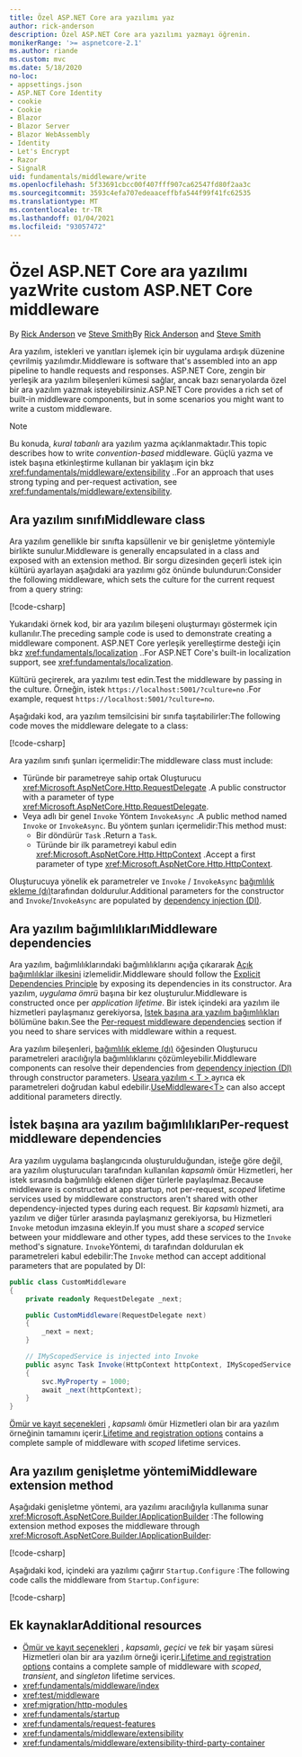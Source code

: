 ```yaml
---
title: Özel ASP.NET Core ara yazılımı yaz
author: rick-anderson
description: Özel ASP.NET Core ara yazılımı yazmayı öğrenin.
monikerRange: '>= aspnetcore-2.1'
ms.author: riande
ms.custom: mvc
ms.date: 5/18/2020
no-loc:
- appsettings.json
- ASP.NET Core Identity
- cookie
- Cookie
- Blazor
- Blazor Server
- Blazor WebAssembly
- Identity
- Let's Encrypt
- Razor
- SignalR
uid: fundamentals/middleware/write
ms.openlocfilehash: 5f33691cbcc00f407fff907ca62547fd80f2aa3c
ms.sourcegitcommit: 3593c4efa707edeaaceffbfa544f99f41fc62535
ms.translationtype: MT
ms.contentlocale: tr-TR
ms.lasthandoff: 01/04/2021
ms.locfileid: "93057472"
---
```

# <a name="write-custom-aspnet-core-middleware"></a><span data-ttu-id="330e4-103">Özel ASP.NET Core ara yazılımı yaz</span><span class="sxs-lookup"><span data-stu-id="330e4-103">Write custom ASP.NET Core middleware</span></span>

<span data-ttu-id="330e4-104">By [Rick Anderson](https://twitter.com/RickAndMSFT) ve [Steve Smith](https://ardalis.com/)</span><span class="sxs-lookup"><span data-stu-id="330e4-104">By [Rick Anderson](https://twitter.com/RickAndMSFT) and [Steve Smith](https://ardalis.com/)</span></span>

<span data-ttu-id="330e4-105">Ara yazılım, istekleri ve yanıtları işlemek için bir uygulama ardışık düzenine çevrilmiş yazılımdır.</span><span class="sxs-lookup"><span data-stu-id="330e4-105">Middleware is software that's assembled into an app pipeline to handle requests and responses.</span></span> <span data-ttu-id="330e4-106">ASP.NET Core, zengin bir yerleşik ara yazılım bileşenleri kümesi sağlar, ancak bazı senaryolarda özel bir ara yazılım yazmak isteyebilirsiniz.</span><span class="sxs-lookup"><span data-stu-id="330e4-106">ASP.NET Core provides a rich set of built-in middleware components, but in some scenarios you might want to write a custom middleware.</span></span>

> [!NOTE]
> <span data-ttu-id="330e4-107">Bu konuda, *kural tabanlı* ara yazılım yazma açıklanmaktadır.</span><span class="sxs-lookup"><span data-stu-id="330e4-107">This topic describes how to write *convention-based* middleware.</span></span> <span data-ttu-id="330e4-108">Güçlü yazma ve istek başına etkinleştirme kullanan bir yaklaşım için bkz <xref:fundamentals/middleware/extensibility> ..</span><span class="sxs-lookup"><span data-stu-id="330e4-108">For an approach that uses strong typing and per-request activation, see <xref:fundamentals/middleware/extensibility>.</span></span>

## <a name="middleware-class"></a><span data-ttu-id="330e4-109">Ara yazılım sınıfı</span><span class="sxs-lookup"><span data-stu-id="330e4-109">Middleware class</span></span>

<span data-ttu-id="330e4-110">Ara yazılım genellikle bir sınıfta kapsüllenir ve bir genişletme yöntemiyle birlikte sunulur.</span><span class="sxs-lookup"><span data-stu-id="330e4-110">Middleware is generally encapsulated in a class and exposed with an extension method.</span></span> <span data-ttu-id="330e4-111">Bir sorgu dizesinden geçerli istek için kültürü ayarlayan aşağıdaki ara yazılımı göz önünde bulundurun:</span><span class="sxs-lookup"><span data-stu-id="330e4-111">Consider the following middleware, which sets the culture for the current request from a query string:</span></span>

[!code-csharp[](write/snapshot/StartupCulture.cs)]

<span data-ttu-id="330e4-112">Yukarıdaki örnek kod, bir ara yazılım bileşeni oluşturmayı göstermek için kullanılır.</span><span class="sxs-lookup"><span data-stu-id="330e4-112">The preceding sample code is used to demonstrate creating a middleware component.</span></span> <span data-ttu-id="330e4-113">ASP.NET Core yerleşik yerelleştirme desteği için bkz <xref:fundamentals/localization> ..</span><span class="sxs-lookup"><span data-stu-id="330e4-113">For ASP.NET Core's built-in localization support, see <xref:fundamentals/localization>.</span></span>

<span data-ttu-id="330e4-114">Kültürü geçirerek, ara yazılımı test edin.</span><span class="sxs-lookup"><span data-stu-id="330e4-114">Test the middleware by passing in the culture.</span></span> <span data-ttu-id="330e4-115">Örneğin, istek `https://localhost:5001/?culture=no` .</span><span class="sxs-lookup"><span data-stu-id="330e4-115">For example, request `https://localhost:5001/?culture=no`.</span></span>

<span data-ttu-id="330e4-116">Aşağıdaki kod, ara yazılım temsilcisini bir sınıfa taşıtabilirler:</span><span class="sxs-lookup"><span data-stu-id="330e4-116">The following code moves the middleware delegate to a class:</span></span>

[!code-csharp[](write/snapshot/RequestCultureMiddleware.cs)]

<span data-ttu-id="330e4-117">Ara yazılım sınıfı şunları içermelidir:</span><span class="sxs-lookup"><span data-stu-id="330e4-117">The middleware class must include:</span></span>

* <span data-ttu-id="330e4-118">Türünde bir parametreye sahip ortak Oluşturucu <xref:Microsoft.AspNetCore.Http.RequestDelegate> .</span><span class="sxs-lookup"><span data-stu-id="330e4-118">A public constructor with a parameter of type <xref:Microsoft.AspNetCore.Http.RequestDelegate>.</span></span>
* <span data-ttu-id="330e4-119">Veya adlı bir genel `Invoke` Yöntem `InvokeAsync` .</span><span class="sxs-lookup"><span data-stu-id="330e4-119">A public method named `Invoke` or `InvokeAsync`.</span></span> <span data-ttu-id="330e4-120">Bu yöntem şunları içermelidir:</span><span class="sxs-lookup"><span data-stu-id="330e4-120">This method must:</span></span>
  * <span data-ttu-id="330e4-121">Bir döndürür `Task` .</span><span class="sxs-lookup"><span data-stu-id="330e4-121">Return a `Task`.</span></span>
  * <span data-ttu-id="330e4-122">Türünde bir ilk parametreyi kabul edin <xref:Microsoft.AspNetCore.Http.HttpContext> .</span><span class="sxs-lookup"><span data-stu-id="330e4-122">Accept a first parameter of type <xref:Microsoft.AspNetCore.Http.HttpContext>.</span></span>
  
<span data-ttu-id="330e4-123">Oluşturucuya yönelik ek parametreler ve `Invoke` / `InvokeAsync` [bağımlılık ekleme (dı)](xref:fundamentals/dependency-injection)tarafından doldurulur.</span><span class="sxs-lookup"><span data-stu-id="330e4-123">Additional parameters for the constructor and `Invoke`/`InvokeAsync` are populated by [dependency injection (DI)](xref:fundamentals/dependency-injection).</span></span>

## <a name="middleware-dependencies"></a><span data-ttu-id="330e4-124">Ara yazılım bağımlılıkları</span><span class="sxs-lookup"><span data-stu-id="330e4-124">Middleware dependencies</span></span>

<span data-ttu-id="330e4-125">Ara yazılım, bağımlılıklarındaki bağımlılıklarını açığa çıkararak [Açık bağımlılıklar ilkesini](/dotnet/standard/modern-web-apps-azure-architecture/architectural-principles#explicit-dependencies) izlemelidir.</span><span class="sxs-lookup"><span data-stu-id="330e4-125">Middleware should follow the [Explicit Dependencies Principle](/dotnet/standard/modern-web-apps-azure-architecture/architectural-principles#explicit-dependencies) by exposing its dependencies in its constructor.</span></span> <span data-ttu-id="330e4-126">Ara yazılım, *uygulama ömrü* başına bir kez oluşturulur.</span><span class="sxs-lookup"><span data-stu-id="330e4-126">Middleware is constructed once per *application lifetime*.</span></span> <span data-ttu-id="330e4-127">Bir istek içindeki ara yazılım ile hizmetleri paylaşmanız gerekiyorsa, [Istek başına ara yazılım bağımlılıkları](#per-request-middleware-dependencies) bölümüne bakın.</span><span class="sxs-lookup"><span data-stu-id="330e4-127">See the [Per-request middleware dependencies](#per-request-middleware-dependencies) section if you need to share services with middleware within a request.</span></span>

<span data-ttu-id="330e4-128">Ara yazılım bileşenleri, [bağımlılık ekleme (dı)](xref:fundamentals/dependency-injection) öğesinden Oluşturucu parametreleri aracılığıyla bağımlılıklarını çözümleyebilir.</span><span class="sxs-lookup"><span data-stu-id="330e4-128">Middleware components can resolve their dependencies from [dependency injection (DI)](xref:fundamentals/dependency-injection) through constructor parameters.</span></span> <span data-ttu-id="330e4-129">[Useara yazılım &lt; T &gt; ](/dotnet/api/microsoft.aspnetcore.builder.usemiddlewareextensions.usemiddleware#Microsoft_AspNetCore_Builder_UseMiddlewareExtensions_UseMiddleware_Microsoft_AspNetCore_Builder_IApplicationBuilder_System_Type_System_Object___) ayrıca ek parametreleri doğrudan kabul edebilir.</span><span class="sxs-lookup"><span data-stu-id="330e4-129">[UseMiddleware&lt;T&gt;](/dotnet/api/microsoft.aspnetcore.builder.usemiddlewareextensions.usemiddleware#Microsoft_AspNetCore_Builder_UseMiddlewareExtensions_UseMiddleware_Microsoft_AspNetCore_Builder_IApplicationBuilder_System_Type_System_Object___) can also accept additional parameters directly.</span></span>

## <a name="per-request-middleware-dependencies"></a><span data-ttu-id="330e4-130">İstek başına ara yazılım bağımlılıkları</span><span class="sxs-lookup"><span data-stu-id="330e4-130">Per-request middleware dependencies</span></span>

<span data-ttu-id="330e4-131">Ara yazılım uygulama başlangıcında oluşturulduğundan, isteğe göre değil, ara yazılım oluşturucuları tarafından kullanılan *kapsamlı* ömür Hizmetleri, her istek sırasında bağımlılığı eklenen diğer türlerle paylaşılmaz.</span><span class="sxs-lookup"><span data-stu-id="330e4-131">Because middleware is constructed at app startup, not per-request, *scoped* lifetime services used by middleware constructors aren't shared with other dependency-injected types during each request.</span></span> <span data-ttu-id="330e4-132">Bir *kapsamlı* hizmeti, ara yazılım ve diğer türler arasında paylaşmanız gerekiyorsa, bu Hizmetleri `Invoke` metodun imzasına ekleyin.</span><span class="sxs-lookup"><span data-stu-id="330e4-132">If you must share a *scoped* service between your middleware and other types, add these services to the `Invoke` method's signature.</span></span> <span data-ttu-id="330e4-133">`Invoke`Yöntemi, dı tarafından doldurulan ek parametreleri kabul edebilir:</span><span class="sxs-lookup"><span data-stu-id="330e4-133">The `Invoke` method can accept additional parameters that are populated by DI:</span></span>

```csharp
public class CustomMiddleware
{
    private readonly RequestDelegate _next;

    public CustomMiddleware(RequestDelegate next)
    {
        _next = next;
    }

    // IMyScopedService is injected into Invoke
    public async Task Invoke(HttpContext httpContext, IMyScopedService svc)
    {
        svc.MyProperty = 1000;
        await _next(httpContext);
    }
}
```

<span data-ttu-id="330e4-134">[Ömür ve kayıt seçenekleri](xref:fundamentals/dependency-injection#lifetime-and-registration-options) , *kapsamlı* ömür Hizmetleri olan bir ara yazılım örneğinin tamamını içerir.</span><span class="sxs-lookup"><span data-stu-id="330e4-134">[Lifetime and registration options](xref:fundamentals/dependency-injection#lifetime-and-registration-options) contains a complete sample of middleware with *scoped* lifetime services.</span></span>

## <a name="middleware-extension-method"></a><span data-ttu-id="330e4-135">Ara yazılım genişletme yöntemi</span><span class="sxs-lookup"><span data-stu-id="330e4-135">Middleware extension method</span></span>

<span data-ttu-id="330e4-136">Aşağıdaki genişletme yöntemi, ara yazılımı aracılığıyla kullanıma sunar <xref:Microsoft.AspNetCore.Builder.IApplicationBuilder> :</span><span class="sxs-lookup"><span data-stu-id="330e4-136">The following extension method exposes the middleware through <xref:Microsoft.AspNetCore.Builder.IApplicationBuilder>:</span></span>

[!code-csharp[](write/snapshot/RequestCultureMiddlewareExtensions.cs)]

<span data-ttu-id="330e4-137">Aşağıdaki kod, içindeki ara yazılımı çağırır `Startup.Configure` :</span><span class="sxs-lookup"><span data-stu-id="330e4-137">The following code calls the middleware from `Startup.Configure`:</span></span>

[!code-csharp[](write/snapshot/Startup.cs?highlight=5)]

## <a name="additional-resources"></a><span data-ttu-id="330e4-138">Ek kaynaklar</span><span class="sxs-lookup"><span data-stu-id="330e4-138">Additional resources</span></span>

* <span data-ttu-id="330e4-139">[Ömür ve kayıt seçenekleri](xref:fundamentals/dependency-injection#lifetime-and-registration-options) , *kapsamlı*, *geçici* ve *tek* bir yaşam süresi Hizmetleri olan bir ara yazılım örneği içerir.</span><span class="sxs-lookup"><span data-stu-id="330e4-139">[Lifetime and registration options](xref:fundamentals/dependency-injection#lifetime-and-registration-options) contains a complete sample of middleware with *scoped*, *transient*, and *singleton* lifetime services.</span></span>
* <xref:fundamentals/middleware/index>
* <xref:test/middleware>
* <xref:migration/http-modules>
* <xref:fundamentals/startup>
* <xref:fundamentals/request-features>
* <xref:fundamentals/middleware/extensibility>
* <xref:fundamentals/middleware/extensibility-third-party-container>
